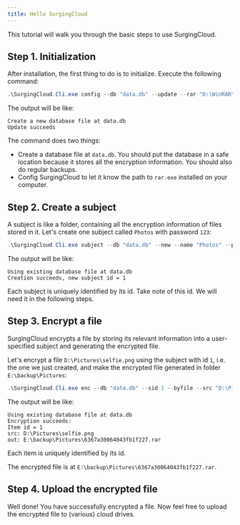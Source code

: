 ```yaml
---
title: Hello SurgingCloud
---
```


This tutorial will walk you through the basic steps to use SurgingCloud.

## Step 1. Initialization

After installation, the first thing to do is to initialize. Execute the following command:

```powershell
.\SurgingCloud.Cli.exe config --db "data.db" --update --rar "D:\WinRAR\Rar.exe"
```

The output will be like:

```
Create a new database file at data.db
Update succeeds
```

The command does two things:

- Create a database file at `data.db`. You should put the database in a safe location because it stores all the encryption information. You should also do regular backups.
- Config SurgingCloud to let it know the path to `rar.exe` installed on your computer.



## Step 2. Create a subject

A subject is like a folder, containing all the encryption information of files stored in it. Let's create one subject called `Photos` with password `123`:

```powershell
.\SurgingCloud.Cli.exe subject --db "data.db" --new --name "Photos" --pwd "123"
```

The output will be like:
```
Using existing database file at data.db
Creation succeeds, new subject id = 1
```

Each subject is uniquely identified by its id. Take note of this id. We will need it in the following steps.


## Step 3. Encrypt a file

SurgingCloud encrypts a file by storing its relevant information into a user-specified subject and generating the encrypted file.

Let's encrypt a file `D:\Pictures\selfie.png` using the subject with id `1`, i.e. the one we just created, and make the encrypted file generated in folder `E:\backup\Pictures`: 

```powershell
.\SurgingCloud.Cli.exe enc --db "data.db" --sid 1 --byfile --src "D:\Pictures\selfie.png" --out "E:\backup\Pictures"
```

The output will be like:
```
Using existing database file at data.db
Encryption succeeds:
Item id = 1
src: D:\Pictures\selfie.png
out: E:\backup\Pictures\6367a30064043fb1f227.rar
```

Each item is uniquely identified by its id.

The encrypted file is at `E:\backup\Pictures\6367a30064043fb1f227.rar`. 

## Step 4. Upload the encrypted file

Well done! You have successfully encrypted a file. Now feel free to upload the encrypted file to (various) cloud drives.